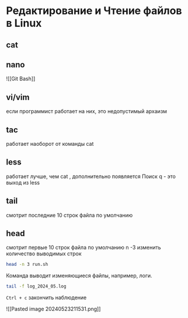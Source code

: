 # Редактирование и Чтение файлов в Linux
## cat

## nano
![[Git Bash]]


  ## vi/vim
  если программист работает на них, это недопустимый архаизм

## tac
работает наоборот от команды cat

## less
работает лучше, чем cat , дополнительно появляется Поиск
q - это выход из less

## tail 
смотрит последние 10 строк файла по умолчанию

## head 
смотрит первые 10 строк файла по умолчанию
n -3 изменить количество выводимых строк
```bash
head -n 3 run.sh
```


Команда выводит изменяющиеся файлы, например, логи.
```bash
tail -f log_2024_05.log
```

`Ctrl + c` 
закончить наблюдение 

![[Pasted image 20240523211531.png]]

